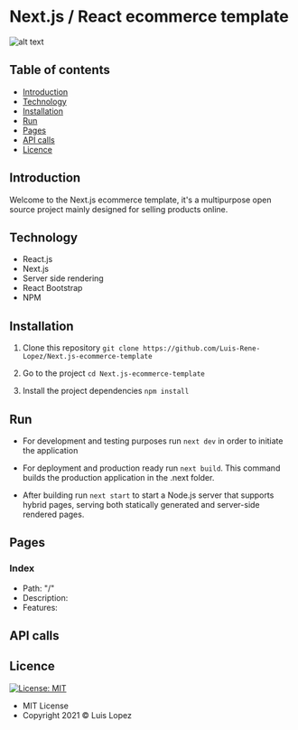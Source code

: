 # Next.js / React ecommerce template

![alt text](https://dev-to-uploads.s3.amazonaws.com/uploads/articles/r7kj8y4dfyd1aw989edi.png)

## Table of contents

* [Introduction](#introduction)
* [Technology](#technology)
* [Installation](#installation)
* [Run](#run)
* [Pages](#endpoints)
* [API calls](#api-calls)
* [Licence](#licence)


## Introduction

Welcome to the Next.js ecommerce template, it's a multipurpose open source project mainly designed for selling products online.  

## Technology

* React.js
* Next.js 
* Server side rendering
* React Bootstrap
* NPM

## Installation

1. Clone this repository `git clone https://github.com/Luis-Rene-Lopez/Next.js-ecommerce-template`

2. Go to the project `cd Next.js-ecommerce-template`

3. Install the project dependencies `npm install`

## Run

* For development and testing purposes run `next dev` in order to initiate the application

* For deployment and production ready run `next build`. This command builds the production application in the .next folder.

* After building run `next start` to start a Node.js server that supports hybrid pages, serving both statically generated and server-side rendered pages.

## Pages

### Index

* Path: "/"
* Description:
* Features: 

## API calls

## Licence
 [![License: MIT](https://img.shields.io/badge/License-MIT-yellow.svg)](https://opensource.org/licenses/MIT)

* MIT License
* Copyright 2021 © Luis Lopez